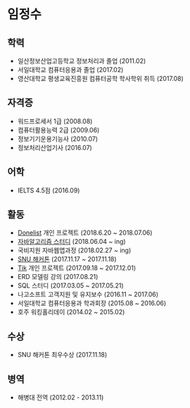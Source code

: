 # 임정수

## 학력
* 일산정보산업고등학교 정보처리과 졸업 (2011.02)
* 서일대학교 컴퓨터응용과 졸업 (2017.02)
* 영산대학교 평생교육진흥원 컴퓨터공학 학사학위 취득 (2017.08)

## 자격증

* 워드프로세서 1급 (2008.08)
* 컴퓨터활용능력 2급 (2009.06)
* 정보기기운용기능사 (2010.07)
* 정보처리산업기사 (2016.07)

## 어학

* IELTS 4.5점 (2016.09)

## 활동

* [Donelist](https://play.google.com/store/apps/details?id=apps.harrislim.donelist) 개인 프로젝트 (2018.6.20 ~ 2018.07.06)
* [자바알고리즘 스터디](https://www.acmicpc.net/group/3470) (2018.06.04 ~ ing)
* 국비지원 자바웹앱과정 (2018.02.27 ~ ing)
* [SNU 해커톤](https://www.youtube.com/watch?v=Ji24WZjmWJg) (2017.11.17 ~ 2017.11.18)
* [Tik](http://13.59.160.163/process/main) 개인 프로젝트 (2017.09.18 ~ 2017.12.01)
* ERD 모델링 강의 (2017.08.21)
* SQL 스터디 (2017.03.05 ~ 2017.05.21)
* 나고소프트 고객지원 및 유지보수 (2016.11 ~ 2017.06)
* 서일대학교 컴퓨터응용과 학과회장 (2015.08 ~ 2016.06)
* 호주 워킹홀리데이 (2014.02 ~ 2015.02)

## 수상

* SNU 해커톤 최우수상 (2017.11.18)

## 병역

* 해병대 전역 (2012.02 - 2013.11)
